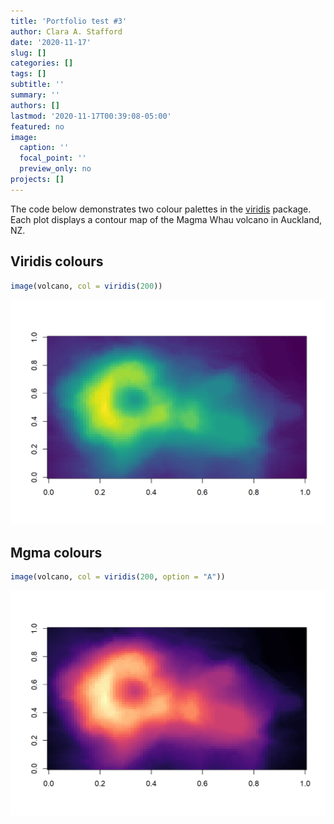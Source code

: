 ```yaml
---
title: 'Portfolio test #3'
author: Clara A. Stafford
date: '2020-11-17'
slug: []
categories: []
tags: []
subtitle: ''
summary: ''
authors: []
lastmod: '2020-11-17T00:39:08-05:00'
featured: no
image:
  caption: ''
  focal_point: ''
  preview_only: no
projects: []
---
```




The code below demonstrates two colour palettes in the [viridis](https://github.com/sjmgarnier/viridis) package. Each plot displays a contour map of the Magma Whau volcano in Auckland, NZ.

## Viridis colours


```r
image(volcano, col = viridis(200))
```

<img src="index_files/figure-html/unnamed-chunk-2-1.png" width="672" />

## Mgma colours


```r
image(volcano, col = viridis(200, option = "A"))
```

<img src="index_files/figure-html/unnamed-chunk-3-1.png" width="672" />
